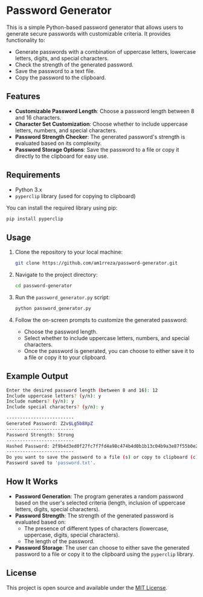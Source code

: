# Password Generator

This is a simple Python-based password generator that allows users to generate secure passwords with customizable criteria. It provides functionality to:
- Generate passwords with a combination of uppercase letters, lowercase letters, digits, and special characters.
- Check the strength of the generated password.
- Save the password to a text file.
- Copy the password to the clipboard.

## Features

- **Customizable Password Length**: Choose a password length between 8 and 16 characters.
- **Character Set Customization**: Choose whether to include uppercase letters, numbers, and special characters.
- **Password Strength Checker**: The generated password's strength is evaluated based on its complexity.
- **Password Storage Options**: Save the password to a file or copy it directly to the clipboard for easy use.

## Requirements

- Python 3.x
- `pyperclip` library (used for copying to clipboard)

You can install the required library using pip:

```bash
pip install pyperclip
```

## Usage

1. Clone the repository to your local machine:
    ```bash
    git clone https://github.com/am1rreza/password-generator.git
    ```

2. Navigate to the project directory:
    ```bash
    cd password-generator
    ```

3. Run the `password_generator.py` script:
    ```bash
    python password_generator.py
    ```

4. Follow the on-screen prompts to customize the generated password:
    - Choose the password length.
    - Select whether to include uppercase letters, numbers, and special characters.
    - Once the password is generated, you can choose to either save it to a file or copy it to your clipboard.

## Example Output

```bash
Enter the desired password length (between 8 and 16): 12
Include uppercase letters? (y/n): y
Include numbers? (y/n): y
Include special characters? (y/n): y

-------------------------
Generated Password: Z2v$Lg5b8XpZ
-------------------------
Password Strength: Strong
-------------------------
Hashed Password: 2f9b4d3ed0f27fc7f7fd4a98c474b4d0b1b13c04b9a3e87f55b0e2c5dcb0e1a1
-------------------------
Do you want to save the password to a file (s) or copy to clipboard (c)? (s/c): s
Password saved to 'password.txt'.
```

## How It Works

- **Password Generation**: The program generates a random password based on the user's selected criteria (length, inclusion of uppercase letters, digits, special characters).
- **Password Strength**: The strength of the generated password is evaluated based on:
  - The presence of different types of characters (lowercase, uppercase, digits, special characters).
  - The length of the password.
- **Password Storage**: The user can choose to either save the generated password to a file or copy it to the clipboard using the `pyperclip` library.

## License

This project is open source and available under the [MIT License](LICENSE).
